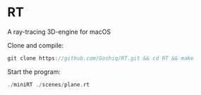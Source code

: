 # RT
A ray-tracing 3D-engine for macOS

Clone and compile:
```C
git clone https://github.com/Goshiq/RT.git && cd RT && make
```

Start the program:
```C
./miniRT ./scenes/plane.rt
```
